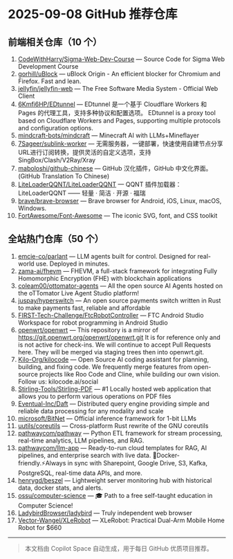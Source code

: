 # 2025-09-08 GitHub 推荐仓库

## 前端相关仓库（10 个）

1. [CodeWithHarry/Sigma-Web-Dev-Course](https://github.com/CodeWithHarry/Sigma-Web-Dev-Course) — Source Code for Sigma Web Development Course
2. [gorhill/uBlock](https://github.com/gorhill/uBlock) — uBlock Origin - An efficient blocker for Chromium and Firefox. Fast and lean.
3. [jellyfin/jellyfin-web](https://github.com/jellyfin/jellyfin-web) — The Free Software Media System - Official Web Client
4. [6Kmfi6HP/EDtunnel](https://github.com/6Kmfi6HP/EDtunnel) — EDtunnel 是一个基于 Cloudflare Workers 和 Pages 的代理工具，支持多种协议和配置选项。 EDtunnel is a proxy tool based on Cloudflare Workers and Pages, supporting multiple protocols and configuration options.
5. [mindcraft-bots/mindcraft](https://github.com/mindcraft-bots/mindcraft) — Minecraft AI with LLMs+Mineflayer
6. [7Sageer/sublink-worker](https://github.com/7Sageer/sublink-worker) — 无需服务器，一键部署，快速使用自建节点分享URL进行订阅转换，提供灵活的自定义选项，支持SingBox/Clash/V2Ray/Xray
7. [maboloshi/github-chinese](https://github.com/maboloshi/github-chinese) — GitHub 汉化插件，GitHub 中文化界面。 (GitHub Translation To Chinese)
8. [LiteLoaderQQNT/LiteLoaderQQNT](https://github.com/LiteLoaderQQNT/LiteLoaderQQNT) — QQNT 插件加载器：LiteLoaderQQNT —— 轻量 · 简洁 · 开源 · 福瑞
9. [brave/brave-browser](https://github.com/brave/brave-browser) — Brave browser for Android, iOS, Linux, macOS, Windows.
10. [FortAwesome/Font-Awesome](https://github.com/FortAwesome/Font-Awesome) — The iconic SVG, font, and CSS toolkit

## 全站热门仓库（50 个）

1. [emcie-co/parlant](https://github.com/emcie-co/parlant) — LLM agents built for control. Designed for real-world use. Deployed in minutes.
2. [zama-ai/fhevm](https://github.com/zama-ai/fhevm) — FHEVM, a full-stack framework for integrating Fully Homomorphic Encryption (FHE) with blockchain applications
3. [coleam00/ottomator-agents](https://github.com/coleam00/ottomator-agents) — All the open source AI Agents hosted on the oTTomator Live Agent Studio platform!
4. [juspay/hyperswitch](https://github.com/juspay/hyperswitch) — An open source payments switch written in Rust to make payments fast, reliable and affordable
5. [FIRST-Tech-Challenge/FtcRobotController](https://github.com/FIRST-Tech-Challenge/FtcRobotController) — FTC Android Studio Workspace for robot programming in Android Studio
6. [openwrt/openwrt](https://github.com/openwrt/openwrt) — This repository is a mirror of https://git.openwrt.org/openwrt/openwrt.git It is for reference only and is not active for check-ins. We will continue to accept Pull Requests here. They will be merged via staging trees then into openwrt.git.
7. [Kilo-Org/kilocode](https://github.com/Kilo-Org/kilocode) — Open Source AI coding assistant for planning, building, and fixing code. We frequently merge features from open-source projects like Roo Code and Cline, while building our own vision. Follow us: kilocode.ai/social
8. [Stirling-Tools/Stirling-PDF](https://github.com/Stirling-Tools/Stirling-PDF) — #1 Locally hosted web application that allows you to perform various operations on PDF files
9. [Eventual-Inc/Daft](https://github.com/Eventual-Inc/Daft) — Distributed query engine providing simple and reliable data processing for any modality and scale
10. [microsoft/BitNet](https://github.com/microsoft/BitNet) — Official inference framework for 1-bit LLMs
11. [uutils/coreutils](https://github.com/uutils/coreutils) — Cross-platform Rust rewrite of the GNU coreutils
12. [pathwaycom/pathway](https://github.com/pathwaycom/pathway) — Python ETL framework for stream processing, real-time analytics, LLM pipelines, and RAG.
13. [pathwaycom/llm-app](https://github.com/pathwaycom/llm-app) — Ready-to-run cloud templates for RAG, AI pipelines, and enterprise search with live data. 🐳Docker-friendly.⚡Always in sync with Sharepoint, Google Drive, S3, Kafka, PostgreSQL, real-time data APIs, and more.
14. [henrygd/beszel](https://github.com/henrygd/beszel) — Lightweight server monitoring hub with historical data, docker stats, and alerts.
15. [ossu/computer-science](https://github.com/ossu/computer-science) — 🎓 Path to a free self-taught education in Computer Science!
16. [LadybirdBrowser/ladybird](https://github.com/LadybirdBrowser/ladybird) — Truly independent web browser
17. [Vector-Wangel/XLeRobot](https://github.com/Vector-Wangel/XLeRobot) — XLeRobot: Practical Dual-Arm Mobile Home Robot for $660

---

> 本文档由 Copilot Space 自动生成，用于每日 GitHub 优质项目推荐。
